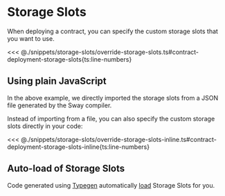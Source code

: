 # Storage Slots

When deploying a contract, you can specify the custom storage slots that you want to use.

<<< @./snippets/storage-slots/override-storage-slots.ts#contract-deployment-storage-slots{ts:line-numbers}

## Using plain JavaScript

In the above example, we directly imported the storage slots from a JSON file generated by the Sway compiler.

Instead of importing from a file, you can also specify the custom storage slots directly in your code:

<<< @./snippets/storage-slots/override-storage-slots-inline.ts#contract-deployment-storage-slots-inline{ts:line-numbers}

## Auto-load of Storage Slots

Code generated using [Typegen](../fuels-cli/generating-types.md) automatically [load](../fuels-cli/using-generated-types.md#autoloading-of-storage-slots) Storage Slots for you.
